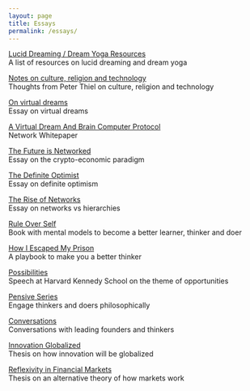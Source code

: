 ```yaml
---
layout: page
title: Essays
permalink: /essays/
---
```



[Lucid Dreaming / Dream Yoga Resources](/dreams)
<br>
A list of resources on lucid dreaming and dream yoga

[Notes on culture, religion and technology](/lincolnthiel)
<br>
Thoughts from Peter Thiel on culture, religion and technology

[On virtual dreams](/virtualdreams)
<br>
Essay on virtual dreams

[A Virtual Dream And Brain Computer Protocol](/network)
<br>
Network Whitepaper

[The Future is Networked](/futurenetworked)
<br>
Essay on the crypto-economic paradigm

[The Definite Optimist](/definiteoptimist)
<br>
Essay on definite optimism

[The Rise of Networks](/riseofnetworks)
<br>
Essay on networks vs hierarchies

[Rule Over Self](/ruleoverself)
<br>
Book with mental models to become a better learner, thinker and doer
<br>

[How I Escaped My Prison](/thinkerprison)
<br>
A playbook to make you a better thinker

[Possibilities](/possibilities)
<br>
Speech at Harvard Kennedy School on the theme of opportunities

[Pensive Series](/pensive)
<br>
Engage thinkers and doers philosophically

[Conversations](/conversations)
<br>
Conversations with leading founders and thinkers

[Innovation Globalized](/innovationglobalized)
<br>
Thesis on how innovation will be globalized

[Reflexivity in Financial Markets](/reflexivity)
<br>
Thesis on an alternative theory of how markets work

